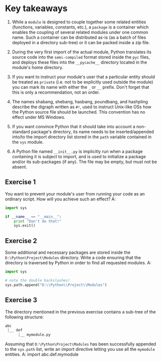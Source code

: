 # Key takeaways

1. While a `module` is designed to couple together some related entities (functions, variables, constants, etc.), a `package` is a container which enables the coupling of several related modules under one common name. Such a container can be distributed as-is (as a batch of files deployed in a directory sub-tree) or it can be packed inside a zip file.


2. During the very first import of the actual module, Python translates its source code into the `semi-compiled` format stored inside the `pyc` files, and deploys these files into the `__pycache__` directory located in the module's home directory.


3. If you want to instruct your module's user that a particular entity should be treated as `private` (i.e. not to be explicitly used outside the module) you can mark its name with either the `_` or `__` prefix. Don't forget that this is only a recommendation, not an order.


4. The names shabang, shebang, hasbang, poundbang, and hashpling describe the digraph written as `#!`, used to instruct Unix-like OSs how the Python source file should be launched. This convention has no effect under MS Windows.


5. If you want convince Python that it should take into account a non-standard package's directory, its name needs to be inserted/appended into/to the import directory list stored in the `path` variable contained in the `sys` module.


6. A Python file named `__init__.py` is implicitly run when a package containing it is subject to import, and is used to initialize a package and/or its sub-packages (if any). The file may be empty, but must not be absent.

## Exercise 1
You want to prevent your module's user from running your code as an ordinary script. How will you achieve such an effect?
A:
```py
import sys

if __name__ == "__main__":
    print "Don't do that!"
    sys.exit()
```

## Exercise 2
Some additional and necessary packages are stored inside the `D:\Python\Project\Modules` directory. Write a code ensuring that the directory is traversed by Python in order to find all requested modules.
A:
```py
import sys

# note the double backslashes!
sys.path.append("D:\\Python\\Project\\Modules")
```

## Exercise 3
The directory mentioned in the previous exercise contains a sub-tree of the following structure:
```s
abc
 |__ def
      |__ mymodule.py
```

Assuming that `D:\Python\Project\Modules` has been successfully appended to the `sys.path` list, write an import directive letting you use all the `mymodule` entities.
A: import abc.def.mymodule